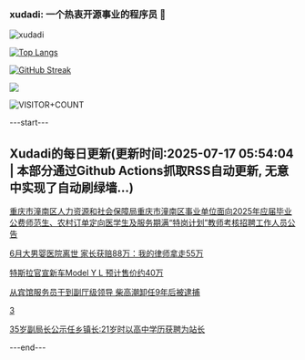 ### xudadi: 一个热衷开源事业的程序员 👋

![xudadi](https://github-readme-stats-git-masterorgs-github-readme-stats-team.vercel.app/api?username=xudadi)

[![Top Langs](https://github-readme-stats.vercel.app/api/top-langs/?username=xudadi)](https://github.com/anuraghazra/github-readme-stats)

[![GitHub Streak](https://streak-stats.demolab.com?user=xudadi&locale=zh_Hans)](https://git.io/streak-stats)

![](https://raw.githubusercontent.com/xudadi/xudadi/main/assets/github-contribution-grid-snake.svg)

![VISITOR+COUNT](https://komarev.com/ghpvc/?username=xudadi&label=VISITOR+COUNT)


---start---

## Xudadi的每日更新(更新时间:2025-07-17 05:54:04 | 本部分通过Github Actions抓取RSS自动更新, 无意中实现了自动刷绿墙...)

[重庆市潼南区人力资源和社会保障局重庆市潼南区事业单位面向2025年应届毕业公费师范生、农村订单定向医学生及服务期满“特岗计划”教师考核招聘工作人员公告](https://www.gongkaoleida.com/article/2514937)

[6月大男婴医院离世 家长获赔88万：我的律师拿走55万](https://m.163.com/news/article/K4KBKOQF05561G0D.html)

[特斯拉官宣新车Model Y L 预计售价约40万](https://m.163.com/news/article/K4KDMPA3053469LG.html)

[从宾馆服务员干到副厅级领导 柴高潮卸任9年后被逮捕](https://m.163.com/news/article/K4JS3TKE053469LG.html)

[3](https://m.163.com/touch/news/sub/domestic)

[35岁副局长公示任乡镇长:21岁时以高中学历获聘为站长](https://m.163.com/news/article/K4J96VEP05561G0D.html)

---end---

